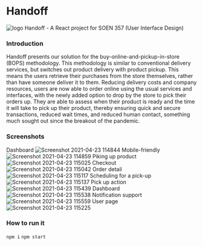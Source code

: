 # Handoff
![logo](https://user-images.githubusercontent.com/37958655/115896737-bad3f700-a429-11eb-8e0c-baccb57e12e1.png)
Handoff - A React project for SOEN 357 (User Interface Design)

### Introduction
Handoff presents our solution for the buy-online-and-pickup-in-store (BOPS) methodology. This methodology is similar to conventional delivery services, but switches out product delivery with product pickup. This means the users retrieve their purchases from the store themselves, rather than have someone deliver it to them. Reducing delivery costs and company resources, users are now able to order online using the usual services and interfaces, with the newly added option to drop by the store to pick their orders up. They are able to assess when their product is ready and the time it will take to pick up their product, thereby ensuring quick and secure transactions, reduced wait times, and reduced human contact, something much sought out since the breakout of the pandemic.

### Screenshots
Dashboard
![Screenshot 2021-04-23 114844](https://user-images.githubusercontent.com/37958655/115896929-ed7def80-a429-11eb-8a63-8a5e64310d8a.jpg)
Mobile-friendly
![Screenshot 2021-04-23 114859](https://user-images.githubusercontent.com/37958655/115897059-09819100-a42a-11eb-82b2-bf6c678fdcf4.jpg)
Piking up product
![Screenshot 2021-04-23 115025](https://user-images.githubusercontent.com/37958655/115897477-772dbd00-a42a-11eb-8bfc-d85cf9817bbc.jpg)
Checkout
![Screenshot 2021-04-23 115042](https://user-images.githubusercontent.com/37958655/115897504-7d239e00-a42a-11eb-8335-50c8a601173f.jpg)
Order detail
![Screenshot 2021-04-23 115117](https://user-images.githubusercontent.com/37958655/115897555-8ad92380-a42a-11eb-8481-41f5df6997d1.jpg)
Scheduling for a pick-up
![Screenshot 2021-04-23 115137](https://user-images.githubusercontent.com/37958655/115897574-90cf0480-a42a-11eb-9176-eefd041f074b.jpg)
Pick up action
![Screenshot 2021-04-23 115439](https://user-images.githubusercontent.com/37958655/115897716-b956fe80-a42a-11eb-9010-5f4342f61057.jpg)
Dashboard
![Screenshot 2021-04-23 115538](https://user-images.githubusercontent.com/37958655/115897820-d7246380-a42a-11eb-8e75-4eea53c783ad.jpg)
Notification support
![Screenshot 2021-04-23 115559](https://user-images.githubusercontent.com/37958655/115897867-e60b1600-a42a-11eb-9689-ed7ddd74e23e.jpg)
User page
![Screenshot 2021-04-23 115225](https://user-images.githubusercontent.com/37958655/115897586-94628b80-a42a-11eb-9bda-24aeab8c5fba.jpg)

### How to run it
`npm i`
`npm start`

